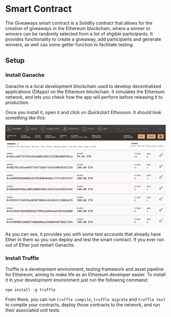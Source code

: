 # Smart Contract

The Giveaways smart contract is a Solidity contract that allows for the creation of giveaways in the Ethereum blockchain, where a winner or winners can be randomly selected from a list of eligible participants. It provides functionality to create a giveaway, add participants and generate winners, as well cas some getter function to facilitate testing.

## Setup
### Install Ganache

Ganache is a local development blockchain used to develop decentralized applications (DApps) on the Ethereum blockchain. It simulates the Ethereum network, and lets you check how the app will perform before releasing it to production.

Once you install it, open it and click on _Quickstart Ethereum_. It should look something like this:

![Ganache](./assets/ganache.png)

As you can see, it provides you with some test accounts that already have Ether in them so you can deploy and test the smart contract. If you ever run out of Ether just restart Ganache.

### Install Truffle

Truffle is a development environment, testing framework and asset pipeline for Ethereum, aiming to make life as an Ethereum developer easier. To install it in your development environment just run the following command:

```
npm install -g truffle
```

From there, you can run `truffle compile`, `truffle migrate` and `truffle test` to compile your contracts, deploy those contracts to the network, and run their associated unit tests.
